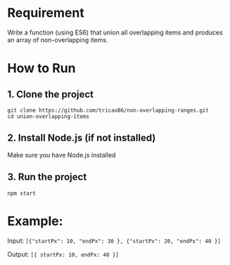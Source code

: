 # Requirement

Write a function (using ES6) that union all overlapping items and produces an array of non-overlapping items.

# How to Run

## 1. Clone the project

    git clone https://github.com/tricao86/non-overlapping-ranges.git
    cd union-overlapping-items

## 2. Install Node.js (if not installed)

Make sure you have Node.js installed

## 3. Run the project

    npm start

# Example:

Input: `[{"startPx": 10, "endPx": 30 }, {"startPx": 20, "endPx": 40 }]`

Output: `[{ startPx: 10, endPx: 40 }]`
